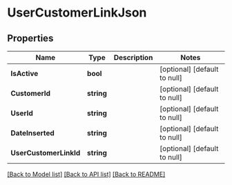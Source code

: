 # UserCustomerLinkJson

## Properties
Name | Type | Description | Notes
------------ | ------------- | ------------- | -------------
**IsActive** | **bool** |  | [optional] [default to null]
**CustomerId** | **string** |  | [optional] [default to null]
**UserId** | **string** |  | [optional] [default to null]
**DateInserted** | **string** |  | [optional] [default to null]
**UserCustomerLinkId** | **string** |  | [optional] [default to null]

[[Back to Model list]](../README.md#documentation-for-models) [[Back to API list]](../README.md#documentation-for-api-endpoints) [[Back to README]](../README.md)

